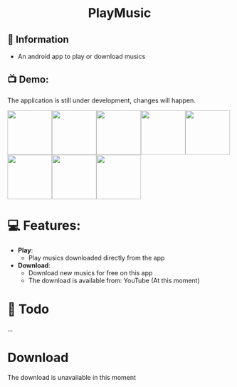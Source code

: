 <h1 align="center">PlayMusic</h1>
  
## 📗 Information

* An android app to play or download musics

## 📺 Demo:
The application is still under development, changes will happen.

<p float="left">
<img src="https://i.imgur.com/BrF6MW1.png" width="100"><img src="https://i.imgur.com/oTX5O92.png" width="100"><img src="https://i.imgur.com/BqvBk0V.png" width="100"><img src="https://i.imgur.com/gYekBfK.png" width="100"><img src="https://i.imgur.com/BJgtdjv.png" width="100"><img src="https://i.imgur.com/dtUeAuc.png" width="100"><img src="https://i.imgur.com/UbDGpqb.png" width="100"><img src="https://i.imgur.com/WjunyvP.png" width="100">
</p>

# 💻 Features:
- **Play**:
  - Play musics downloaded directly from the app
- **Download**:
  - Download new musics for free on this app
  - The download is available from: YouTube (At this moment)

# 🔨 Todo

...

# Download

The download is unavailable in this moment
